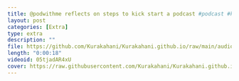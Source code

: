 ```yaml
---
title: @podwithme reflects on steps to kick start a podcast #podcast #kurakahani #students
layout: post
categories: [Extra]
type: extra
description: ""
file: https://github.com/Kurakahani/Kurakahani.github.io/raw/main/audio_files/05tjadAR4xU.m4a
length: "0:00:18"
videoid: 05tjadAR4xU
cover: https://raw.githubusercontent.com/Kurakahani/Kurakahani.github.io/main/images/05tjadAR4xU.jpg
---
```

